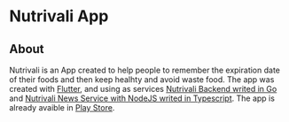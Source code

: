 # Nutrivali App

## About
Nutrivali is an App created to help people to remember the expiration date of their foods and then keep healhty and avoid waste food. The app was created with [Flutter](http://flutter.io/), and using as services [Nutrivali Backend writed in Go]() and [Nutrivali News Service with NodeJS writed in Typescript](https://github.com/wiltonribeiro/nutrivali-news-service). The app is already avaible in [Play Store](https://play.google.com/store/apps/details?id=com.willdev.potinhos).
